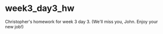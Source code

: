 # week3_day3_hw
Christopher's homework for week 3 day 3. (We'll miss you, John. Enjoy your new job!)
